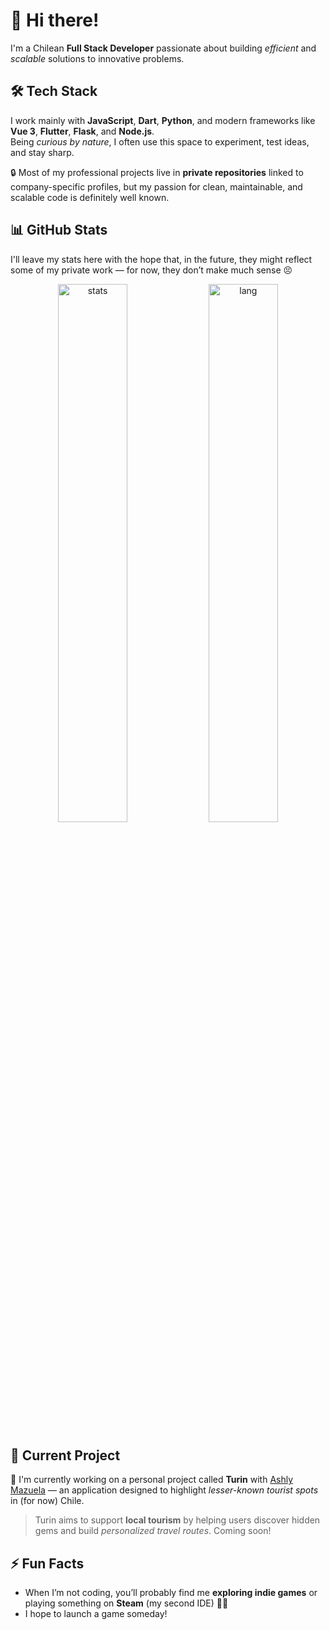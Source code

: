 # 👋 Hi there!
I'm a Chilean **Full Stack Developer** passionate about building *efficient* and *scalable* solutions to innovative problems.

## 🛠️ Tech Stack
I work mainly with **JavaScript**, **Dart**, **Python**, and modern frameworks like **Vue 3**, **Flutter**, **Flask**, and **Node.js**.  
Being *curious by nature*, I often use this space to experiment, test ideas, and stay sharp.

🔒 Most of my professional projects live in **private repositories** linked to company-specific profiles, but my passion for clean, maintainable, and scalable code is definitely well known.

## 📊 GitHub Stats
I'll leave my stats here with the hope that, in the future, they might reflect some of my private work — for now, they don’t make much sense 😣
<p align="center">
  <img alt="stats" width="47%" src="https://github-readme-stats.vercel.app/api?username=BFCW-Was&show_icons=true&theme=synthwave"/>
  <img alt="lang" width="47%" src="https://github-readme-stats.vercel.app/api/top-langs/?username=BFCW-Was&langs_count=5&theme=synthwave"/>
</p>

## 🚀 Current Project
🔭 I'm currently working on a personal project called **Turin** with [Ashly Mazuela](https://github.com/AshlyMazuelaAvalos) — an application designed to highlight *lesser-known tourist spots* in (for now) Chile.
> Turin aims to support **local tourism** by helping users discover hidden gems and build *personalized travel routes*. Coming soon!

## ⚡ Fun Facts
- When I’m not coding, you’ll probably find me **exploring indie games** or playing something on **Steam** (my second IDE) 😶‍🌫️  
- I hope to launch a game someday!
